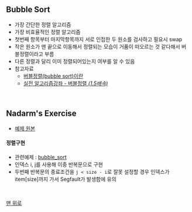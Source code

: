 ## Bubble Sort
- 가장 간단한 정렬 알고리즘
- 가장 비효율적인 정렬 알고리즘
- 첫번째 항목부터 마지막항목까지 서로 인접한 두 원소를 검사하고 필요시 swap
- 작은 원소가 맨 끝으로 이동해서 정렬되는 모습이 거품이 떠오르는 것 같다해서 버블정렬이라고 부름
- 다른 정렬과 달리 이미 정렬되어있는지 여부를 알 수 있음
- 참고자료
    - [버블정렬(bubble sort)이란](https://gmlwjd9405.github.io/2018/05/06/algorithm-bubble-sort.html)
    - [실전 알고리즘강좌 - 버블정렬 _(1.5배속)_ ](https://www.youtube.com/watch?v=EZN0Irp2aPs)
<br>

## Nadarm's Exercise
- [예제 원본](https://github.com/nadarm/42-algorithm/tree/master/sort/bubble)

#### 정렬구현
- 관련예제 : [bubble_sort](./bubble_sort.c)
- 인덱스 i, j를 사용해 이중 반복문으로 구현
- 두번째 반복문의 종료조건을 `j < size - i`로 잘못 설정할 경우 인덱스가 item[size]까지 가서 Segfault가 발생함에 유의
<br>

[맨 위로](#bubble-sort)
